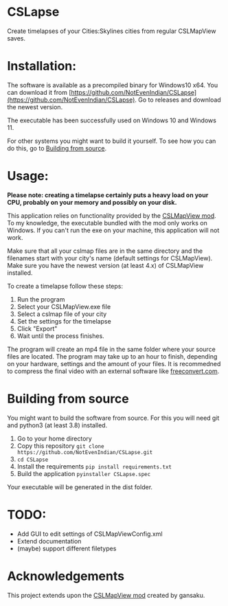 # CSLapse
Create timelapses of your Cities:Skylines cities from regular CSLMapView saves.

# Installation:
The software is available as a precompiled binary for Windows10 x64. You can download it from [https://github.com/NotEvenIndian/CSLapse](https://github.com/NotEvenIndian/CSLapse). Go to releases and download the newest version.

The executable has been successfully used on Windows 10 and Windows 11. 

For other systems you might want to build it yourself. To see how you can do this, go to [Building from source](#building-from-source).

# Usage:
**Please note: creating a timelapse certainly puts a heavy load on your CPU, probably on your memory and possibly on your disk.**

This application relies on functionality provided by the [CSLMapView mod](https://steamcommunity.com/sharedfiles/filedetails/?id=845665815). To my knowledge, the executable bundled with the mod only works on Windows. If you can't run the exe on your machine, this application will not work.

Make sure that all your cslmap files are in the same directory and the filenames start with your city's name (default settings for CSLMapView). Make sure you have the newest version (at least 4.x) of CSLMapView installed.

To create a timelapse follow these steps:
1. Run the program
2. Select your CSLMapView.exe file
3. Select a cslmap file of your city
4. Set the settings for the timelapse 
5. Click "Export"
6. Wait until the process finishes.

The program will create an mp4 file in the same folder where your source files are located.
The program may take up to an hour to finish, depending on your hardware, settings and the amount of your files.
It is recommedned to compress the final video with an external software like [freeconvert.com](https://www.freeconvert.com/video-compressor).

# Building from source
You might want to build the software from source. For this you will need git and python3 (at least 3.8) installed.
1. Go to your home directory
2. Copy this repository
```git clone https://github.com/NotEvenIndian/CSLapse.git```
3. ```cd CSLapse```
4. Install the requirements
```pip install requirements.txt```
5. Build the application
```pyinstaller CSLapse.spec```

Your executable will be generated in the dist folder.

# TODO:
* Add GUI to edit settings of CSLMapViewConfig.xml
* Extend documentation
* (maybe) support different filetypes

# Acknowledgements
This project extends upon the [CSLMapView mod](https://steamcommunity.com/sharedfiles/filedetails/?id=845665815) created by gansaku.
